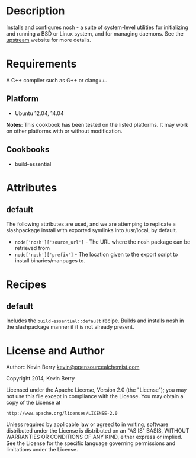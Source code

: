 Description
===========

Installs and configures nosh - a suite of system-level utilities for initializing and running a BSD or Linux system, and for managing daemons. See the [upstream](https://jdebp.eu./Softwares/nosh/) website for more details.

Requirements
============

A C++ compiler such as G++ or clang++.

Platform
--------

* Ubuntu 12.04, 14.04

**Notes**: This cookbook has been tested on the listed platforms. It
  may work on other platforms with or without modification.

Cookbooks
---------

* build-essential

Attributes
==========

default
-------

The following attributes are used, and we are attemping to replicate a slashpackage install with exported symlinks into /usr/local, by default.

* `node['nosh']['source_url']` - The URL where the nosh package can be retrieved from
* `node['nosh']['prefix']` - The location given to the export script to install binaries/manpages to.

Recipes
=======

default
-------

Includes the `build-essential::default` recipe.  Builds and installs nosh in the slashpackage manner if it is not already present.

License and Author
==================

Author:: Kevin Berry <kevin@opensourcealchemist.com>

Copyright 2014, Kevin Berry

Licensed under the Apache License, Version 2.0 (the "License");
you may not use this file except in compliance with the License.
You may obtain a copy of the License at

    http://www.apache.org/licenses/LICENSE-2.0

Unless required by applicable law or agreed to in writing, software
distributed under the License is distributed on an "AS IS" BASIS,
WITHOUT WARRANTIES OR CONDITIONS OF ANY KIND, either express or implied.
See the License for the specific language governing permissions and
limitations under the License.

